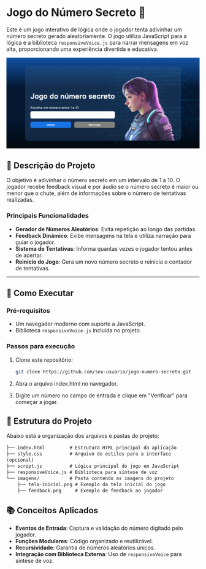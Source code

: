 # Jogo do Número Secreto 🎲

Este é um jogo interativo de lógica onde o jogador tenta adivinhar um número secreto gerado aleatoriamente. O jogo utiliza JavaScript para a lógica e a biblioteca `responsiveVoice.js` para narrar mensagens em voz alta, proporcionando uma experiência divertida e educativa.



<img src="Tela Inicial" alt="Tela Inicial do Jogo" width="800">


## 📝 Descrição do Projeto

O objetivo é adivinhar o número secreto em um intervalo de 1 a 10. O jogador recebe feedback visual e por áudio se o número secreto é maior ou menor que o chute, além de informações sobre o número de tentativas realizadas.

### Principais Funcionalidades

- **Gerador de Números Aleatórios**: Evita repetição ao longo das partidas.
- **Feedback Dinâmico**: Exibe mensagens na tela e utiliza narração para guiar o jogador.
- **Sistema de Tentativas**: Informa quantas vezes o jogador tentou antes de acertar.
- **Reinício do Jogo**: Gera um novo número secreto e reinicia o contador de tentativas.

---

## 🚀 Como Executar

### Pré-requisitos

- Um navegador moderno com suporte a JavaScript.
- Biblioteca `responsiveVoice.js` incluída no projeto.

### Passos para execução

1. Clone este repositório:
   ```bash
   git clone https://github.com/seu-usuario/jogo-numero-secreto.git

3. Abra o arquivo index.html no navegador.

4. Digite um número no campo de entrada e clique em "Verificar" para começar a jogar.

## 📂 Estrutura do Projeto

Abaixo está a organização dos arquivos e pastas do projeto:

```plaintext
├── index.html         # Estrutura HTML principal da aplicação
├── style.css          # Arquivo de estilos para a interface (opcional)
├── script.js          # Lógica principal do jogo em JavaScript
├── responsiveVoice.js # Biblioteca para síntese de voz
└── imagens/           # Pasta contendo as imagens do projeto
    ├── tela-inicial.png # Exemplo da tela inicial do jogo
    ├── feedback.png     # Exemplo de feedback ao jogador
```

## 📚 Conceitos Aplicados

- **Eventos de Entrada**: Captura e validação do número digitado pelo jogador.
- **Funções Modulares**: Código organizado e reutilizável.
- **Recursividade**: Garantia de números aleatórios únicos.
- **Integração com Biblioteca Externa**: Uso de `responsiveVoice` para síntese de voz.




